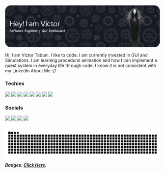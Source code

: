 ![Victor Tabuni](./img/github-header-banner.png)

<p align="left">Hi, I am Victor Tabuni. I like to code. I am currently invested in GUI and Simulations. I am learning procedural animation and how I can implement a quest system in everyday life through code. I know it is not consistent with my LinkedIn About Me ://</p>

### Techies
<div style = "display: flex;">
  <div style ="flex: 1;">
    <img src="https://img.shields.io/badge/Canva-%2300C4CC.svg?&style=for-the-badge&logo=Canva&logoColor=white" />
    <img src="https://img.shields.io/badge/HTML5-E34F26?style=for-the-badge&logo=html5&logoColor=white" />
    <img src="https://img.shields.io/badge/CSS3-1572B6?style=for-the-badge&logo=css3&logoColor=white" />
    <img src="https://img.shields.io/badge/JavaScript-323330?style=for-the-badge&logo=javascript&logoColor=F7DF1E" />
    <img src="https://img.shields.io/badge/python-3670A0?style=for-the-badge&logo=python&logoColor=ffdd54"/>
    <img src="https://img.shields.io/badge/C-00599C?style=for-the-badge&logo=c&logoColor=white" />
    <img src="https://img.shields.io/badge/java-%23ED8B00.svg?style=for-the-badge&logo=openjdk&logoColor=white"/>
    <img src="https://img.shields.io/badge/Django-092E20?style=for-the-badge&logo=django&logoColor=green"/>
  </div>
</div>

### Socials

<div style = "display: flex;">
  <div style ="flex: 1;">
  <a href="https://www.instagram.com/rfldno_/" target="_blank">
     <img src="https://img.shields.io/badge/Instagram-%23E4405F.svg?style=for-the-badge&logo=Instagram&logoColor=white"/>
  </a>
  <a href="https://x.com/rfldno?s=21" target="_blank">
     <img src="https://img.shields.io/badge/X-%23000000.svg?style=for-the-badge&logo=X&logoColor=white"/>
  </a>
  <a href="https://www.linkedin.com/in/victor-rifaldino-tabuni-14856628b/" target="_blank">
     <img src="https://img.shields.io/badge/linkedin-%230077B5.svg?style=for-the-badge&logo=linkedin&logoColor=white"/>
  </a>
  <a href="https://www.tiktok.com/@rfldno_" target ="_blank">
     <img src="https://img.shields.io/badge/TikTok-%23000000.svg?style=for-the-badge&logo=TikTok&logoColor=white"/>
  </a>
  </div>
</div>

###
 
<img style = "float: left; " src="https://raw.githubusercontent.com/rfldn0/rfldn0/output/snake.svg" alt="Snake animation" />

###

##### Badges: [Click Here](https://github.com/alexandresanlim/Badges4-README.md-Profile#-social-).

